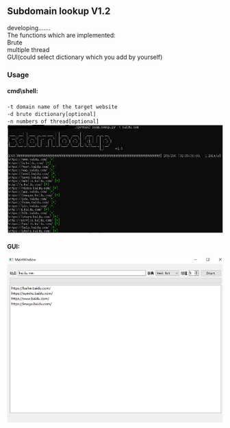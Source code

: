 ## Subdomain lookup V1.2
developing.......  
The functions which are implemented:  
Brute  
multiple thread  
GUI(could select dictionary which you add by yourself)
### Usage
#### cmd\shell:
`-t domain name of the target website`  
`-d brute dictionary[optional]`  
`-n numbers of thread[optional]`  
![Demonstration](https://github.com/chesterblue/photos/blob/master/subdomain.png)  

#### GUI:
![Demonstration](https://github.com/chesterblue/photos/blob/master/GUI_2.png)

